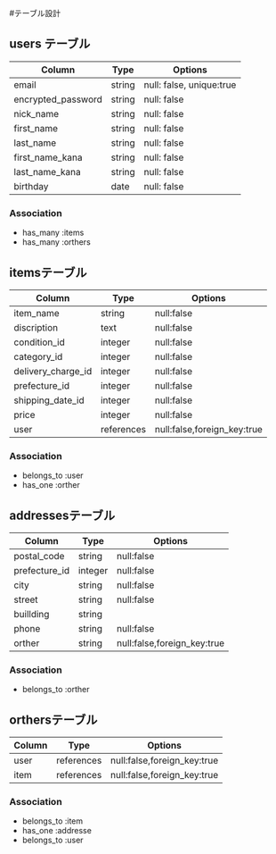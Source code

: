#テーブル設計

## users テーブル
| Column              | Type     | Options                     |
| ------------------- | -------- | --------------------------- |
| email               | string   | null: false, unique:true    |
| encrypted_password  | string   | null: false                 |
| nick_name           | string   | null: false                 |
| first_name          | string   | null: false                 |
| last_name           | string   | null: false                 |
| first_name_kana     | string   | null: false                 |
| last_name_kana      | string   | null: false                 |
| birthday            | date     | null: false                 |

### Association

- has_many :items
- has_many :orthers

## itemsテーブル
| Column              | Type     | Options                     |
| ------------------- | -------- | --------------------------- |
| item_name           | string   | null:false                  |
| discription         | text     | null:false                  |
| condition_id        | integer  | null:false                  |
| category_id         | integer  | null:false                  |
| delivery_charge_id  | integer  | null:false                  |
| prefecture_id       | integer  | null:false                  |
| shipping_date_id    | integer  | null:false                  |
| price               | integer  | null:false                  |
| user                |references| null:false,foreign_key:true |

### Association

- belongs_to :user
- has_one :orther


## addressesテーブル
| Column              | Type     | Options                     |
| ------------------- | -------- | --------------------------- |
| postal_code         | string   | null:false                  |
| prefecture_id       | integer  | null:false                  |
| city                | string   | null:false                  |
| street              | string   | null:false                  |
| buillding           | string   |                             |
| phone               | string   | null:false                  |
| orther              | string   | null:false,foreign_key:true |
### Association

- belongs_to :orther


## orthersテーブル
| Column              | Type     | Options                     |
| ------------------- | -------- | --------------------------- |
| user                |references| null:false,foreign_key:true |
| item                |references| null:false,foreign_key:true |

### Association

- belongs_to :item
- has_one :addresse
- belongs_to :user